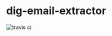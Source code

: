 # dig-email-extractor
![travis ci](https://travis-ci.org/usc-isi-i2/dig-email-extractor.svg?branch=master)
